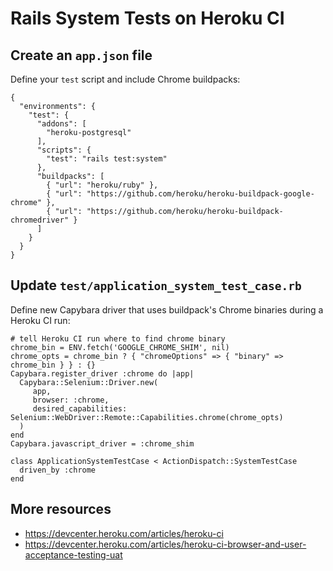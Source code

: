 # Rails System Tests on Heroku CI

## Create an `app.json` file

Define your `test` script and include Chrome buildpacks:
```
{
  "environments": {
    "test": {
      "addons": [
        "heroku-postgresql"
      ],
      "scripts": {
        "test": "rails test:system"
      },
      "buildpacks": [
        { "url": "heroku/ruby" },
        { "url": "https://github.com/heroku/heroku-buildpack-google-chrome" },
        { "url": "https://github.com/heroku/heroku-buildpack-chromedriver" }
      ]
    }
  }
}
```

## Update `test/application_system_test_case.rb`

Define new Capybara driver that uses buildpack's Chrome binaries during a Heroku CI run:

```
# tell Heroku CI run where to find chrome binary
chrome_bin = ENV.fetch('GOOGLE_CHROME_SHIM', nil)
chrome_opts = chrome_bin ? { "chromeOptions" => { "binary" => chrome_bin } } : {}
Capybara.register_driver :chrome do |app|
  Capybara::Selenium::Driver.new(
     app,
     browser: :chrome,
     desired_capabilities: Selenium::WebDriver::Remote::Capabilities.chrome(chrome_opts)
  )
end
Capybara.javascript_driver = :chrome_shim

class ApplicationSystemTestCase < ActionDispatch::SystemTestCase
  driven_by :chrome
end
```

## More resources

- https://devcenter.heroku.com/articles/heroku-ci
- https://devcenter.heroku.com/articles/heroku-ci-browser-and-user-acceptance-testing-uat
